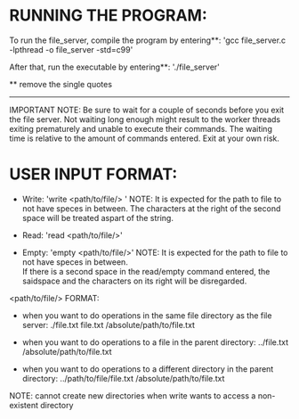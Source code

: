 # RUNNING THE PROGRAM:

To run the file_server, compile the program by entering**:
	'gcc file_server.c -lpthread -o file_server -std=c99'

After that, run the executable by entering**:
	'./file_server'

** remove the single quotes

----

IMPORTANT NOTE:	Be sure to wait for a couple of seconds before you exit the file server.
		Not waiting long enough might result to the worker threads exiting prematurely and unable to execute their commands. The waiting time is relative to the amount of commands entered. Exit at your own risk.

# USER INPUT FORMAT:
- Write:	'write <path/to/file/> <string>'
	NOTE: 	It is expected for the path to file to not have speces in between. 
		The characters at the right of the second space will be treated aspart of the string.

- Read:		'read <path/to/file/>'
- Empty:	'empty <path/to/file/>'
		NOTE: 	It is expected for the path to file to not have speces in between. 	
			If there is a second space in the read/empty command entered, the saidspace and the characters on its right will be disregarded.

<path/to/file/> FORMAT:
- when you want to do operations in the same file directory as the file server:
	./file.txt
	file.txt
	/absolute/path/to/file.txt

- when you want to do operations to a file in the parent directory:
	../file.txt
	/absolute/path/to/file.txt

- when you want to do operations to a different directory in the parent directory:
	../path/to/file/file.txt
	/absolute/path/to/file.txt

NOTE:	cannot create new directories when write wants to access a non-existent directory

